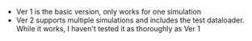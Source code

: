 - Ver 1 is the basic version, only works for one simulation
- Ver 2 supports multiple simulations and includes the test dataloader. While it works, I haven't tested it as thoroughly as Ver 1

